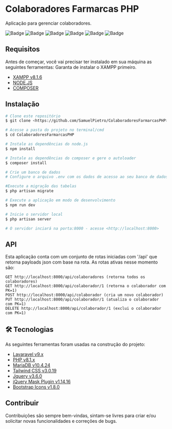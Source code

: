 # Colaboradores Farmarcas PHP
Aplicação para gerenciar colaboradores.

![Badge](https://img.shields.io/github/stars/SamuelPietro/ColaboradoresFarmarcasPHP) ![Badge](https://img.shields.io/github/forks/SamuelPietro/ColaboradoresFarmarcasPHP) ![Badge](https://img.shields.io/github/languages/top/SamuelPietro/ColaboradoresFarmarcasPHP) ![Badge](https://img.shields.io/github/release/SamuelPietro/ColaboradoresFarmarcasPHP) ![Badge](https://img.shields.io/github/issues/SamuelPietro/ColaboradoresFarmarcasPHP) ![Badge](https://img.shields.io/github/repo-size/SamuelPietro/ColaboradoresFarmarcasPHP)


## Requisitos
Antes de começar, você vai precisar ter instalado em sua máquina as seguintes ferramentas:
Garanta de instalar o XAMPP primeiro.
* [XAMPP v8.1.6](https://www.apachefriends.org/download.html)
* [NODE.JS](https://nodejs.org/en/download/)
* [COMPOSER](https://getcomposer.org/download/)



## Instalação

```bash
# Clone este repositório
$ git clone <https://github.com/SamuelPietro/ColaboradoresFarmarcasPHP>

# Acesse a pasta do projeto no terminal/cmd
$ cd ColaboradoresFarmarcasPHP

# Instale as dependências do node.js
$ npm install

# Instale as dependências do composer e gere o autoloader
$ composer install

# Crie um banco de dados
# Configure o arquivo .env com os dados de acesso ao seu banco de dados

#Execute a migração das tabelas
$ php artisan migrate

# Execute a aplicação em modo de desenvolvimento
$ npm run dev

# Inicie o servidor local
$ php artisan server

# O servidor inciará na porta:8000 - acesse <http://localhost:8000>
```

## API
Esta aplicação conta com um conjunto de rotas iniciadas com '/api' que retorna payloads json com base na rota.
As rotas ativas nesse momento são:


```
GET http://localhost:8000/api/colaboradores (retorna todos os colaboradores)
GET http://localhost:8000/api/colaborador/1 (retorna o colaborador com PK=1)
POST http://localhost:8000/api/colaborador (cria um novo colaborador)
PUT http://localhost:8000/api/colaborador/1 (atualiza o colaborador com PK=1)
DELETE http://localhost:8000/api/colaborador/1 (exclui o colaborador com PK=1)
```


## 🛠 Tecnologias
As seguintes ferramentas foram usadas na construção do projeto:

- [Lavaravel v9.x](https://laravel.com/)
- [PHP v8.1.x](https://www.php.net/releases/8.1/en.php)
- [MariaDB v10.4.24](https://mariadb.com/kb/en/mariadb-10424-release-notes/)
- [Tailwind CSS v3.0.19](https://tailwindcss.com/)
- [Jquery v3.6.0](https://blog.jquery.com/2021/03/02/jquery-3-6-0-released/)
- [jQuery Mask Plugin v1.14.16](https://igorescobar.github.io/jQuery-Mask-Plugin/)
- [Bootstrap Icons v1.8.0](https://icons.getbootstrap.com/)



## Contribuir
Contribuições são sempre bem-vindas, sintam-se livres para criar e/ou solicitar novas funcionalidades e correções de bugs.
